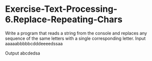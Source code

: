 # Exercise-Text-Processing-6.Replace-Repeating-Chars
Write a program that reads a string from the console and replaces any sequence of the same letters with a single corresponding letter.
Input
aaaaabbbbbcdddeeeedssaa

Output
abcdedsa
